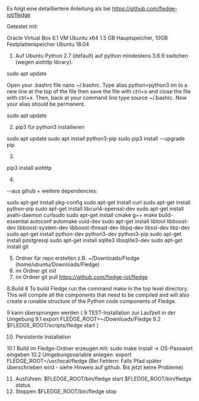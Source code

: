 Es folgt eine detailliertere Anleitung als bei https://github.com/fledge-iot/fledge

Getestet mit:

Oracle Virtual Box 6.1
VM Ubuntu x64 1.5 GB Hauptspeicher, 10GB Festplattenspeicher
Ubuntu 18.04



1. Auf Ubuntu Python 2.7 (default) auf python mindestens 3.6.9 switchen (wegen aiohttp library):

sudo apt update

Open your .bashrc file nano ~/.bashrc. 
Type alias python=python3 on to a new line at the top of the file then save the file with ctrl+o and close the file with ctrl+x. 
Then, back at your command line type source ~/.bashrc. Now your alias should be permanent.

sudo apt update

2. pip3 für python3 installieren 

sudo apt update
sudo apt install python3-pip
sudo pip3 install --upgrade pip

3.
pip3 install aiohttp

4.
--aus gihub + weitere dependencies:

sudo apt-get install pkg-config 
sudo apt-get install curl
sudo apt-get install python-pip
sudo apt-get install libcurl4-openssl-dev
sudo apt-get install avahi-daemon curlsudo 
sudo apt-get install cmake g++ make build-essential autoconf automake uuid-dev
sudo apt-get install libtool libboost-dev libboost-system-dev libboost-thread-dev libpq-dev libssl-dev libz-dev
sudo apt-get install python-dev python3-dev python3-pip
sudo apt-get install postgresql
sudo apt-get install sqlite3 libsqlite3-dev
sudo apt-get install git

5. Ordner für repo erstellen z.B. ~/Downloads/Fledge (home/ubuntu/Downloads/Fledge)
6. im Ordner git init
7. im Ordner git pull https://github.com/fledge-iot/fledge

8.Build
8 To build Fledge run the command make in the top level directory. 
This will compile all the components that need to be compiled and will also create a runable structure of the Python code components of Fledge.

9 kann übersprungen werden
( 9 TEST-Installation zur Laufzeit in der Umgebung
9.1  export FLEDGE_ROOT=~/Downloads/Fledge
9.2  $FLEDGE_ROOT/scripts/fledge start )

10. Persistente Installation 

10.1 Build im Fledge-Ordner erzeugen mit:
   sudo make install
   -> OS-Passwort eingeben
10.2 Umgebungsvariable anlegen:
   export FLEDGE_ROOT=/usr/local/fledge
(Bei Fehlern: Falls Pfad später überschrieben wird - siehe Hinweis auf github. Bis jetzt keine Probleme)

11. Ausführen:
$FLEDGE_ROOT/bin/fledge start
$FLEDGE_ROOT/bin/fledge status
12. Stoppen
$FLEDGE_ROOT/bin/fledge stop
